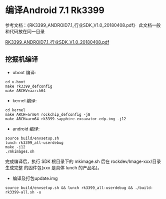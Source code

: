 # 编译Android 7.1 Rk3399

参考文档：《RK3399_ANDROID7.1_行业SDK_V1.0_20180408.pdf》
此文档一般和代码放在同一目录

[RK3399_ANDROID7.1_行业SDK_V1.0_20180408.pdf](./res/RK3399_ANDROID7.1_行业SDK_V1.0_20180408.pdf)

## 挖掘机编译

- uboot 编译:

```code
cd u-boot 
make rk3399_defconfig 
make ARCHV=aarch64

```

- kernel 编译:

```code
cd kernel 
make ARCH=arm64 rockchip_defconfig -j8 
make ARCH=arm64 rk3399-sapphire-excavator-edp.img -j12
```

- android 编译:

```code
source build/envsetup.sh 
lunch rk3399_all-userdebug 
make -j12 
./mkimages.sh
```

完成编译后，执行 SDK 根目录下的 mkimage.sh 后在 rockdev/Image-xxx/目录生成完整
的固件包(xxx 是具体 lunch 的产品名)。

- 编译及打包update.img

```code
source build/envsetup.sh && lunch rk3399_all-userdebug && ./build-rk3399-all.sh -u

```
